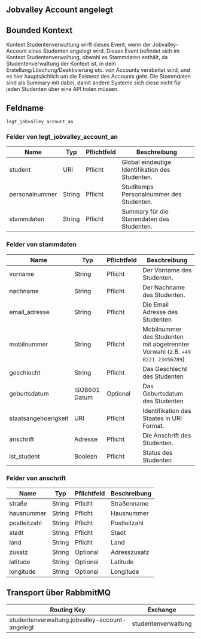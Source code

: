 ## Jobvalley Account angelegt

## Bounded Kontext

Kontext Studentenverwaltung wirft dieses Event, wenn der Jobvalley-Account eines Studenten angelegt wird.
Dieses Event befindet sich im Kontext Studentenverwaltung, obwohl es Stammdaten enthält, da
Studentenverwaltung der Kontext ist, in dem Erstellung/Löschung/Deaktivierung etc. von Accounts
verabeitet wird, und es hier hauptsächlich um die Existenz des Accounts geht.
Die Stammdaten sind als Summary mit dabei, damit andere Systeme sich diese nicht für jeden Studenten
über eine API holen müssen.

## Feldname

`legt_jobvalley_account_an`

### Felder von legt_jobvalley_account_an

| Name           | Typ    | Pflichtfeld | Beschreibung                                    |
| -------------- | ------ | ----------- | ----------------------------------------------- |
| student        | URI    | Pflicht     | Global eindeutige Identifikation des Studenten. |
| personalnummer | String | Pflicht     | Studitemps Personalnummer des Studenten.        |
| stammdaten     | String | Pflicht     | Summary für die Stammdaten des Studenten.       |

### Felder von stammdaten

| Name                 | Typ           | Pflichtfeld | Beschreibung                                                                  |
| -------------------- | ------------- | ----------- | ----------------------------------------------------------------------------- |
| vorname              | String        | Pflicht     | Der Vorname des Studenten.                                                    |
| nachname             | String        | Pflicht     | Der Nachname des Studenten.                                                   |
| email_adresse        | String        | Pflicht     | Die Email Adresse des Studenten                                               |
| mobilnummer          | String        | Pflicht     | Mobilnummer des Studenten mit abgetrennter Vorwahl (z.B. `+49 0221 23456789`) |
| geschlecht           | String        | Pflicht     | Das Geschlecht des Studenten                                                  |
| geburtsdatum         | ISO8601 Datum | Optional    | Das Geburtsdatum des Studenten                                                |
| staatsangehoerigkeit | URI           | Pflicht     | Identifikation des Staates in URI Format.                                     |
| anschrift            | Adresse       | Pflicht     | Die Anschrift des Studenten.                                                  |
| ist_student          | Boolean       | Pflicht     | Status des Studenten                                                          |

### Felder von anschrift

| Name         | Typ    | Pflichtfeld | Beschreibung |
| ------------ | ------ | ----------- | ------------ |
| straße       | String | Pflicht     | Straßenname  |
| hausnummer   | String | Pflicht     | Hausnummer   |
| postleitzahl | String | Pflicht     | Postleitzahl |
| stadt        | String | Pflicht     | Stadt        |
| land         | String | Pflicht     | Land         |
| zusatz       | String | Optional    | Adresszusatz |
| latitude     | String | Optional    | Latitude     |
| longitude    | String | Optional    | Longitude    |

## Transport über RabbmitMQ

| Routing Key                                    | Exchange            |
| ---------------------------------------------- | ------------------- |
| studentenverwaltung.jobvalley-account-angelegt | studentenverwaltung |
